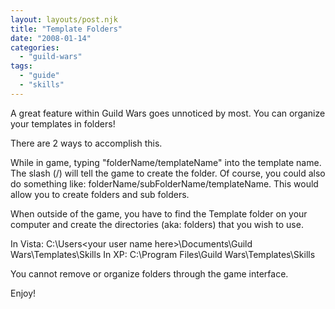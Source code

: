 ```yaml
---
layout: layouts/post.njk
title: "Template Folders"
date: "2008-01-14"
categories: 
  - "guild-wars"
tags: 
  - "guide"
  - "skills"
---
```


A great feature within Guild Wars goes unnoticed by most. You can organize your templates in folders!

There are 2 ways to accomplish this.

While in game, typing "folderName/templateName" into the template name. The slash (/) will tell the game to create the folder. Of course, you could also do something like: folderName/subFolderName/templateName. This would allow you to create folders and sub folders.

When outside of the game, you have to find the Template folder on your computer and create the directories (aka: folders) that you wish to use.

In Vista: C:\Users\<your user name here>\Documents\Guild Wars\Templates\Skills
In XP: C:\Program Files\Guild Wars\Templates\Skills

You cannot remove or organize folders through the game interface.

Enjoy!
